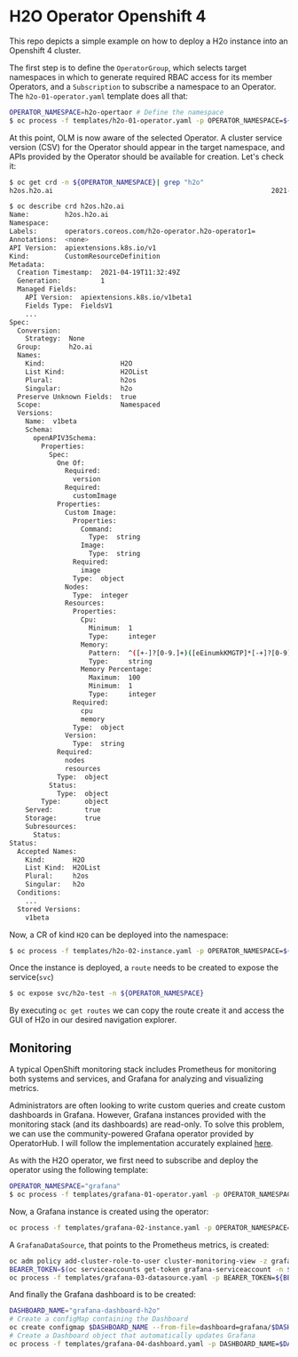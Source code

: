 # H2O Operator Openshift 4
This repo depicts a simple example on how to deploy a H2o instance into an Openshift 4 cluster.

The first step is to define the `OperatorGroup`, which selects target namespaces in which to generate required RBAC access for its member Operators, and a `Subscription` to subscribe a namespace to an Operator. The `h2o-01-operator.yaml` template does all that:

```sh
OPERATOR_NAMESPACE=h2o-opertaor # Define the namespace
$ oc process -f templates/h2o-01-operator.yaml -p OPERATOR_NAMESPACE=${OPERATOR_NAMESPACE} | oc apply -f -
```

At this point, OLM is now aware of the selected Operator. A cluster service version (CSV) for the Operator should appear in the target namespace, and APIs provided by the Operator should be available for creation.
Let's check it:

```sh
$ oc get crd -n ${OPERATOR_NAMESPACE}| grep "h2o"
h2os.h2o.ai                                                       2021-04-19T11:32:49Z

$ oc describe crd h2os.h2o.ai
Name:         h2os.h2o.ai
Namespace:    
Labels:       operators.coreos.com/h2o-operator.h2o-operator1=
Annotations:  <none>
API Version:  apiextensions.k8s.io/v1
Kind:         CustomResourceDefinition
Metadata:
  Creation Timestamp:  2021-04-19T11:32:49Z
  Generation:          1
  Managed Fields:
    API Version:  apiextensions.k8s.io/v1beta1
    Fields Type:  FieldsV1
    ...
Spec:
  Conversion:
    Strategy:  None
  Group:       h2o.ai
  Names:
    Kind:                   H2O
    List Kind:              H2OList
    Plural:                 h2os
    Singular:               h2o
  Preserve Unknown Fields:  true
  Scope:                    Namespaced
  Versions:
    Name:  v1beta
    Schema:
      openAPIV3Schema:
        Properties:
          Spec:
            One Of:
              Required:
                version
              Required:
                customImage
            Properties:
              Custom Image:
                Properties:
                  Command:
                    Type:  string
                  Image:
                    Type:  string
                Required:
                  image
                Type:  object
              Nodes:
                Type:  integer
              Resources:
                Properties:
                  Cpu:
                    Minimum:  1
                    Type:     integer
                  Memory:
                    Pattern:  ^([+-]?[0-9.]+)([eEinumkKMGTP]*[-+]?[0-9]*)$
                    Type:     string
                  Memory Percentage:
                    Maximum:  100
                    Minimum:  1
                    Type:     integer
                Required:
                  cpu
                  memory
                Type:  object
              Version:
                Type:  string
            Required:
              nodes
              resources
            Type:  object
          Status:
            Type:  object
        Type:      object
    Served:        true
    Storage:       true
    Subresources:
      Status:
Status:
  Accepted Names:
    Kind:       H2O
    List Kind:  H2OList
    Plural:     h2os
    Singular:   h2o
  Conditions:
    ...
  Stored Versions:
    v1beta
```

Now, a CR of kind `H2O` can be deployed into the namespace:

```sh
$ oc process -f templates/h2o-02-instance.yaml -p OPERATOR_NAMESPACE=${OPERATOR_NAMESPACE} | oc apply -f -
```

Once the instance is deployed, a `route` needs to be created to expose the service(`svc`)

```sh
$ oc expose svc/h2o-test -n ${OPERATOR_NAMESPACE}
```

By executing `oc get routes` we can copy the route create it and access the GUI of H2o in our desired navigation explorer.

## Monitoring
A typical OpenShift monitoring stack includes Prometheus for monitoring both systems and services, and Grafana for analyzing and visualizing metrics.

Administrators are often looking to write custom queries and create custom dashboards in Grafana. However, Grafana instances provided with the monitoring stack (and its dashboards) are read-only. To solve this problem, we can use the community-powered Grafana operator provided by OperatorHub. I will follow the implementation accurately explained [here](https://github.com/alvarolop/rhdg8-server#4-monitoring-rhdg-with-grafana).

As with the H2O operator, we first need to subscribe and deploy the operator using the following template:

```sh
OPERATOR_NAMESPACE="grafana"
$ oc process -f templates/grafana-01-operator.yaml -p OPERATOR_NAMESPACE=${OPERATOR_NAMESPACE}| oc apply -f -
```

Now, a Grafana instance is created using the operator:

```sh
oc process -f templates/grafana-02-instance.yaml -p OPERATOR_NAMESPACE=${OPERATOR_NAMESPACE}| oc apply -f
```

A `GrafanaDataSource`, that points to the Prometheus metrics, is created:

```sh
oc adm policy add-cluster-role-to-user cluster-monitoring-view -z grafana-serviceaccount -n ${OPERATOR_NAMESPACE}
BEARER_TOKEN=$(oc serviceaccounts get-token grafana-serviceaccount -n ${OPERATOR_NAMESPACE})
oc process -f templates/grafana-03-datasource.yaml -p BEARER_TOKEN=${BEARER_TOKEN} | oc apply -f -
```

And finally the Grafana dashboard is to be created:

```sh
DASHBOARD_NAME="grafana-dashboard-h2o"
# Create a configMap containing the Dashboard
oc create configmap $DASHBOARD_NAME --from-file=dashboard=grafana/$DASHBOARD_NAME.json -n ${OPERATOR_NAMESPACE}
# Create a Dashboard object that automatically updates Grafana
oc process -f templates/grafana-04-dashboard.yaml -p DASHBOARD_NAME=$DASHBOARD_NAME | oc apply -f -
```
